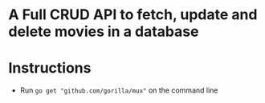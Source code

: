 # A Full CRUD API to fetch, update and delete movies in a database

# Instructions

- Run `go get "github.com/gorilla/mux"` on the command line
